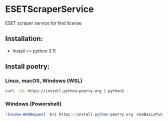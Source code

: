# ESETScraperService

ESET scraper service for find license

Installation:
-------------
- Install >= python 3.11 

Install poetry:
-------------
### Linux, macOS, Windows (WSL)
```bash
curl -sSL https://install.python-poetry.org | python3 -
```

### Windows (Powershell)
```powershell
(Invoke-WebRequest -Uri https://install.python-poetry.org -UseBasicParsing).Content | py -
```